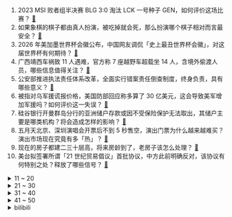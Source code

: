 1. 2023  MSI 败者组半决赛 BLG 3:0 淘汰 LCK 一号种子 GEN，如何评价这场比赛？ [:link:](https://www.zhihu.com/question/601936830)
2. 如果象棋的棋子都由真人扮演，被吃掉就会死，那么扮演哪个棋子相对而言最安全？ [:link:](https://www.zhihu.com/question/601853961)
3. 2026 年美加墨世界杯会徽公布，中国网友调侃「史上最丑世界杯会徽」，对这届世界杯有何期待？ [:link:](https://www.zhihu.com/question/601689800)
4. 广西靖西车祸致 11 人遇难，官方称 7 座越野车超载坐 14 人，含境外偷渡人员，哪些信息值得关注？ [:link:](https://www.zhihu.com/question/601890646)
5. 公安部推进执法责任体系改革，全面实行错案责任倒查制度，终身负责，具有哪些意义？ [:link:](https://www.zhihu.com/question/601873175)
6. 被指对乌军援谎报价格，美国防部回应称多算了 30 亿美元，这会导致美军增加军援吗？如何评价这一失误？ [:link:](https://www.zhihu.com/question/601870674)
7. 硅谷银行开曼群岛分行的亚洲储户存款或因不受保险保护无法取出，其储户主要是哪类机构？将会造成怎样的影响？ [:link:](https://www.zhihu.com/question/601059864)
8. 五月天北京、深圳演唱会开票后不到 5 秒售空，演出门票为什么越来越难买？演出市场现在究竟有多「热」？ [:link:](https://www.zhihu.com/question/601938220)
9. 现在的房子都建二三十层高，将来房龄到了，老房子该怎么处理？ [:link:](https://www.zhihu.com/question/440200131)
10. 美台拟签署所谓「21 世纪贸易倡议」首批协议，中方此前明确反对，该协议有何特别之处？释放了哪些信号？ [:link:](https://www.zhihu.com/question/601876912)
<details>
<summary>11 ~ 20</summary>

11. 拜登带着「核按钮」抵达广岛，并将参观广岛和平纪念馆，如何看待 G7 峰会关于「核威胁」的相关议题？ [:link:](https://www.zhihu.com/question/601879031)
12. 极端高温席卷东南亚，北美洲也遭殃，WMO 称未来五年气温均值高于过去五年可能性达 98%，将有何影响？ [:link:](https://www.zhihu.com/question/601881655)
13. 华为再招天才少年，不限学历学校，薪酬 5+倍，要在数理化材、计算机、智能制造有特别建树，透露哪些信息？ [:link:](https://www.zhihu.com/question/601878395)
14. 七夕、214、520 都是情人节，每个节都要过吗？你会选择过哪些？ [:link:](https://www.zhihu.com/question/601914333)
15. 姚明如果现在打 NBA，是不是可以和约基奇一样全面？ [:link:](https://www.zhihu.com/question/322422976)
16. 官方称坚决抑制汇率大起大落，人民币汇率有纠偏力量和机制，人民币短线拉升，哪些信息值得关注？ [:link:](https://www.zhihu.com/question/601916542)
17. 山东现世界级巨型单体金矿床，累计金金属量达 580 吨，其开采难度如何？对当地经济发展有哪些影响？ [:link:](https://www.zhihu.com/question/601844155)
18. 穆里尼奥到底是一个怎样水准的教练？ [:link:](https://www.zhihu.com/question/43362070)
19. 16世纪欧洲那种身穿半身板甲甚至是全身板甲的手枪骑兵如果放在东亚战斗力如何？ [:link:](https://www.zhihu.com/question/601724226)
20. 如何看待2023年德班世乒赛签位？ [:link:](https://www.zhihu.com/question/601775155)
</details>
<details>
<summary>21 ~ 30</summary>

21. G7 广岛峰会宣布同意对俄实施新制裁，俄方此前已发出警告，如何看待新制裁的影响力？ [:link:](https://www.zhihu.com/question/601918410)
22. 继母发视频侮辱女儿致其多次自杀，法院判其公开道歉 30 天，如何从法律的角度解读此事？ [:link:](https://www.zhihu.com/question/599727644)
23. 《崩坏：星穹铁道》卡芙卡的人气为什么那么高？ [:link:](https://www.zhihu.com/question/600594401)
24. 台媒称「台当局以『越界』为由查扣大陆渔船，5 人被扣押」，哪些信息值得关注？会对台海局势造成影响吗？ [:link:](https://www.zhihu.com/question/601690312)
25. 《西游记》中有些什么细思极恐的细节? [:link:](https://www.zhihu.com/question/340882306)
26. 科研人员的周末，通常会如何安排？ [:link:](https://www.zhihu.com/question/594892280)
27. 实习律师怎么选择带教律师? [:link:](https://www.zhihu.com/question/601427148)
28. 520 送什么礼物既有创意又能表达自己心意？ [:link:](https://www.zhihu.com/question/599194350)
29. 给狗狗喂干狗粮好还是狗罐头好？ [:link:](https://www.zhihu.com/question/43474332)
30. 湖人103比108输掉系列赛第二场，陷入非常被动的局面，约基奇三双，穆雷三十七分，如何评价这场比赛？ [:link:](https://www.zhihu.com/question/601851819)
</details>
<details>
<summary>31 ~ 40</summary>

31. 为什么密室逃脱大部分是恐怖的？ [:link:](https://www.zhihu.com/question/356195084)
32. 《漫长的季节》中沈栋梁为什么会让沈墨学钢琴？ [:link:](https://www.zhihu.com/question/600856138)
33. 为什么中国三甲医院的医生要一边做着基础科研一边抓着临床，而不能兼顾的人怎么办呢？ [:link:](https://www.zhihu.com/question/453771359)
34. 如何看待瓜迪奥拉打造的曼城 3241 战术体系，应该怎么破解呢？ [:link:](https://www.zhihu.com/question/601826574)
35. 有人说曹操那么器重荀彧，他为什么要背叛曹操呢？ [:link:](https://www.zhihu.com/question/599670048)
36. 福建上杭首次发现恐龙蛋，已进行抢救性保护，这对于恐龙研究具有怎样的意义？ [:link:](https://www.zhihu.com/question/601870774)
37. 在大城市工作想要结婚的普通情侣，怎样才能对抗房价、子女教育等现实压力？ [:link:](https://www.zhihu.com/question/599386261)
38. 《塞尔达传说》中林克和塞尔达是什么关系？ [:link:](https://www.zhihu.com/question/434369630)
39. 小学四年级的孩子，兴趣班是否要做减法？怎么平衡孩子休息、学习和上兴趣班的时间？ [:link:](https://www.zhihu.com/question/595901575)
40. 中国－中亚峰会成果清单发布，哪些信息值得关注？ [:link:](https://www.zhihu.com/question/601923085)
</details>
<details>
<summary>41 ~ 50</summary>

41. 中国最大海水提铀海试平台建成投用，将带来哪些影响？制约海水提铀的关键问题是什么？ [:link:](https://www.zhihu.com/question/601537331)
42. 假如在《流浪地球 2》中，丫丫一家在去游乐场的途中遭遇车祸并无大碍，剧情会如何发展呢？ [:link:](https://www.zhihu.com/question/599453329)
43. 如何调动孩子参加户外运动的兴趣？ [:link:](https://www.zhihu.com/question/553967195)
44. 为什么有的老板不要那种能力特别强的员工，宁可要个能力平庸的？ [:link:](https://www.zhihu.com/question/593017996)
45. 参加第二期「家电创作者训练营」是一种什么样的体验？ [:link:](https://www.zhihu.com/question/601878987)
46. 音乐节值得去吗？去音乐节有哪些必须要做的事？ [:link:](https://www.zhihu.com/question/592172571)
47. 考研需要知道什么？ [:link:](https://www.zhihu.com/question/305966486)
48. 2023 年 618 有哪些跑鞋值得购买？ [:link:](https://www.zhihu.com/question/600008443)
49. 如何评价电气工程专业？ [:link:](https://www.zhihu.com/question/446719524)
50. 《塞尔达传说：王国之泪》发售三天，销量突破 1000W 套，后续会突破 3000W 吗？ [:link:](https://www.zhihu.com/question/601615671)
</details><details>
<summary>bilibili</summary>

</details>